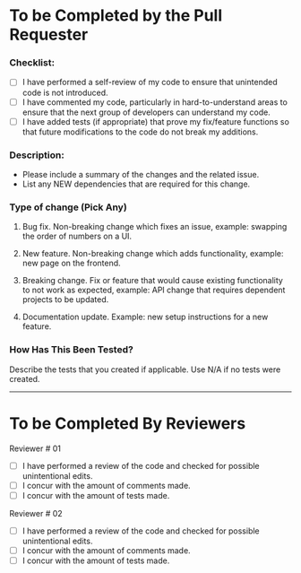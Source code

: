 # To be Completed by the Pull Requester

### Checklist:

- [ ] I have performed a self-review of my code to ensure that unintended code is not introduced.
- [ ] I have commented my code, particularly in hard-to-understand areas to ensure that the next group of developers can understand my code.
- [ ] I have added tests (if appropriate) that prove my fix/feature functions so that future modifications to the code do not break my additions.

### Description:

- Please include a summary of the changes and the related issue.
- List any NEW dependencies that are required for this change.

### Type of change (Pick Any)

1. Bug fix. Non-breaking change which fixes an issue, example: swapping the order of numbers on a UI.

2. New feature. Non-breaking change which adds functionality, example: new page on the frontend.

3. Breaking change. Fix or feature that would cause existing functionality to not work as expected, example: API change that requires dependent projects to be updated.

4. Documentation update. Example: new setup instructions for a new feature.

### How Has This Been Tested?

Describe the tests that you created if applicable. Use N/A if no tests were created.

---

# To be Completed By Reviewers

Reviewer # 01

- [ ] I have performed a review of the code and checked for possible unintentional edits.
- [ ] I concur with the amount of comments made.
- [ ] I concur with the amount of tests made.

Reviewer # 02

- [ ] I have performed a review of the code and checked for possible unintentional edits.
- [ ] I concur with the amount of comments made.
- [ ] I concur with the amount of tests made.
